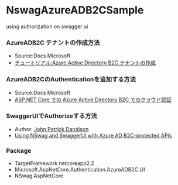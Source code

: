 # NswagAzureADB2CSample
using authorization on swagger ui
### AzureADB2C テナントの作成方法
- Source:Docs Microsoft  
- [チュートリアル:Azure Active Directory B2C テナントの作成](https://docs.microsoft.com/ja-jp/azure/active-directory-b2c/tutorial-create-tenant)
### AzureADB2CのAuthenticationを追加する方法  
- Source:Docs Microsoft  
- [ASP.NET Core での Azure Active Directory B2C でのクラウド認証](https://docs.microsoft.com/ja-jp/aspnet/core/security/authentication/azure-ad-b2c)
### SwaggerUIでAuthorizeする方法  
- Author:  [John Patrick Dandison](https://github.com/jpda)  
- [Using NSwag and SwaggerUI with Azure AD B2C-protected APIs](https://jpda.dev/using-nswag-and-swagger-ui-with-b2c)  

### Package
- TargetFramework netcoreapp2.2
- Microsoft.AspNetCore.Authentication.AzureADB2C.UI
- NSwag.AspNetCore